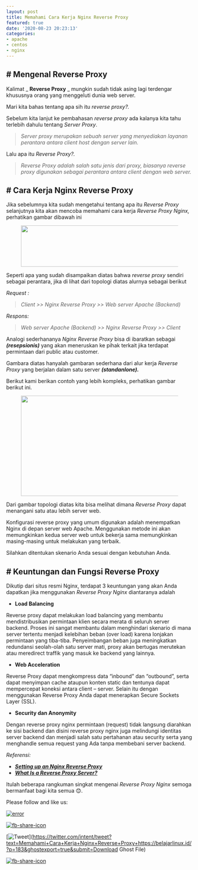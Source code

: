 ```yaml
---
layout: post
title: Memahami Cara Kerja Nginx Reverse Proxy
featured: true
date: '2020-08-23 20:23:13'
categories:
- apache
- centos
- nginx
---
```


## # Mengenal Reverse Proxy

Kalimat _ **Reverse Proxy** _ mungkin sudah tidak asing lagi terdengar khususnya orang yang menggeluti dunia web server.

Mari kita bahas tentang apa sih itu _reverse proxy?._

Sebelum kita lanjut ke pembahasan _reverse proxy_ ada kalanya kita tahu terlebih dahulu tentang _Server Proxy_.

> _Server proxy merupakan sebuah server yang menyediakan layanan perantara antara client host dengan server lain._

Lalu apa itu _Reverse Proxy?._

> _Reverse Proxy adalah salah satu jenis dari proxy, biasanya reverse proxy digunakan sebagai perantara antara client dengan web server._

## # Cara Kerja Nginx Reverse Proxy

Jika sebelumnya kita sudah mengetahui tentang apa itu _Reverse Proxy_ selanjutnya kita akan mencoba memahami cara kerja _Reverse Proxy Nginx,_ perhatikan gambar dibawah ini

<figure class="aligncenter size-large"><img loading="lazy" width="490" height="111" src="/content/images/wordpress/2020/08/Topologi-Reverse-proxy-Nginx.png" alt="" class="wp-image-186" srcset="/content/images/wordpress/2020/08/Topologi-Reverse-proxy-Nginx.png 490w, /content/images/wordpress/2020/08/Topologi-Reverse-proxy-Nginx-300x68.png 300w" sizes="(max-width: 490px) 100vw, 490px"></figure>

Seperti apa yang sudah disampaikan diatas bahwa _reverse proxy_ sendiri sebagai perantara, jika di lihat dari topologi diatas alurnya sebagai berikut

_Request :_

> _Client \>\> Nginx Reverse Proxy \>\> Web server Apache (Backend)_

_Respons:_

> _Web server Apache (Backend) \>\> Nginx Reverse Proxy \>\> Client_

Analogi sederhananya _Nginx Reverse Proxy_ bisa di ibaratkan sebagai _**(resepsionis)**_ yang akan meneruskan ke pihak terkait jika terdapat permintaan dari public atau customer.

Gambara diatas hanyalah gambaran sederhana dari alur kerja _Reverse Proxy_ yang berjalan dalam satu server _**(standanlone).**_

Berikut kami berikan contoh yang lebih kompleks, perhatikan gambar berikut ini.

<figure class="aligncenter size-large"><img loading="lazy" width="515" height="270" src="/content/images/wordpress/2020/08/Nginx-Reverse-Proxy-Multi-Server.png" alt="" class="wp-image-184" srcset="/content/images/wordpress/2020/08/Nginx-Reverse-Proxy-Multi-Server.png 515w, /content/images/wordpress/2020/08/Nginx-Reverse-Proxy-Multi-Server-300x157.png 300w" sizes="(max-width: 515px) 100vw, 515px"></figure>

Dari gambar topologi diatas kita bisa melihat dimana _Reverse Proxy_ dapat menangani satu atau lebih server web.

Konfigurasi reverse proxy yang umum digunakan adalah menempatkan Nginx di depan server web Apache. Menggunakan metode ini akan memungkinkan kedua server web untuk bekerja sama memungkinkan masing-masing untuk melakukan yang terbaik.

Silahkan ditentukan skenario Anda sesuai dengan kebutuhan Anda.

## # Keuntungan dan Fungsi Reverse Proxy

Dikutip dari situs resmi Nginx, terdapat 3 keuntungan yang akan Anda dapatkan jika menggunakan _Reverse Proxy Nginx_ diantaranya adalah

- **Load Balancing**

Reverse proxy dapat melakukan load balancing yang membantu mendistribusikan permintaan klien secara merata di seluruh server backend. Proses ini sangat membantu dalam menghindari skenario di mana server tertentu menjadi kelebihan beban (over load) karena lonjakan permintaan yang tiba-tiba. Penyeimbangan beban juga meningkatkan redundansi seolah-olah satu server mati, proxy akan bertugas merutekan atau meredirect traffik yang masuk ke backend yang lainnya.

- **Web Acceleration**

Reverse Proxy dapat mengkompress data “inbound” dan “outbound”, serta dapat menyimpan cache ataupun konten static dan tentunya dapat mempercepat koneksi antara client – server. Selain itu dengan menggunakan Reverse Proxy Anda dapat menerapkan Secure Sockets Layer (SSL).

- **Security dan Anonymity**

Dengan reverse proxy nginx permintaan (request) tidak langsung diarahkan ke sisi backend dan disini reverse proxy nginx juga melindungi identitas server backend dan menjadi salah satu pertahanan atau security serta yang menghandle semua request yang Ada tanpa membebani server backend.

_Referensi:_

- **_[Setting up an Nginx Reverse Proxy](https://www.keycdn.com/support/nginx-reverse-proxy)_**
- **_[What Is a Reverse Proxy Server?](https://www.nginx.com/resources/glossary/reverse-proxy-server/)_**

Itulah beberapa rangkuman singkat mengenai _Reverse Proxy Nginx_ semoga bermanfaat bagi kita semua 😊.

Please follow and like us:

[![error](/wp-content/plugins/ultimate-social-media-icons/images/follow_subscribe.png)](https://api.follow.it/widgets/icon/VHc3d1lpVGdwRnE5QnV0eERCNUx5RCtvTTVoUkNYS3NNRmd5eVhlQW9tNXRHS3VTbGh6Y0NybkRJRS8zSGpjRDVZb1ZGMlNTSEpJYUpuZzZqNzdnd3VSN3dwM2VlQTF6ejJEaGV5UGRUbnlEcHFNd3luYTV4ZTZtUGowVWI2Q2x8M2kzdnBEeUIrUk5xOFI5TXZ3cHF3bFNQRkRJSGhUNGdrRFd0TlNtdE1OWT0=/OA==/)

[![fb-share-icon](/wp-content/plugins/ultimate-social-media-icons/images/visit_icons/fbshare_bck.png "Facebook Share")](https://www.facebook.com/sharer/sharer.php?u=https%3A%2F%2Fbelajarlinux.id%2F%3Fp%3D183%26ghostexport%3Dtrue%26submit%3DDownload+Ghost+File)

[![Tweet](/wp-content/plugins/ultimate-social-media-icons/images/visit_icons/en_US_Tweet.svg "Tweet")](https://twitter.com/intent/tweet?text=Memahami+Cara+Kerja+Nginx+Reverse+Proxy+https://belajarlinux.id/?p=183&ghostexport=true&submit=Download Ghost File)

[![fb-share-icon](/wp-content/plugins/ultimate-social-media-icons/images/share_icons/Pinterest_Save/en_US_save.svg "Pin Share")](#)

<!--kg-card-end: html-->